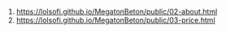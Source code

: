 <!-- https://lolsofi.github.io/MegatonBeton/ --> 
1. <https://lolsofi.github.io/MegatonBeton/public/02-about.html>
1. <https://lolsofi.github.io/MegatonBeton/public/03-price.html>